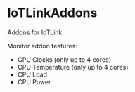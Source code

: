 # IoTLinkAddons
Addons for IoTLink

Monitor addon features:
 - CPU Clocks (only up to 4 cores)
 - CPU Temperature (only up to 4 cores)
 - CPU Load
 - CPU Power
